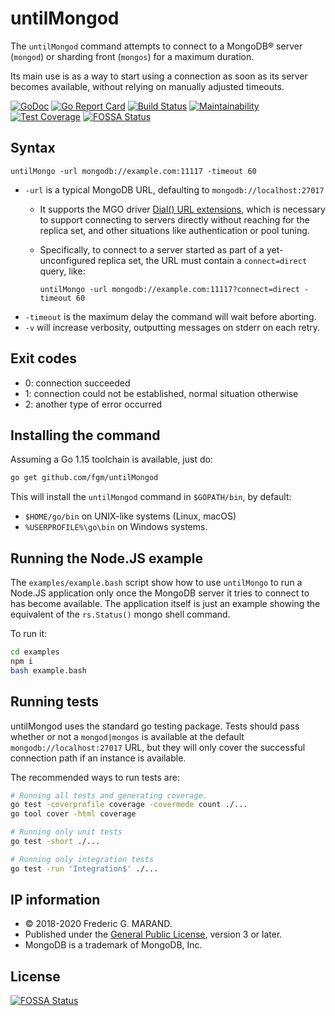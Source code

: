 # untilMongod

The `untilMongod` command attempts to connect to a MongoDB® server (`mongod`) or 
sharding front (`mongos`) for a maximum duration.

Its main use is as a way to start using a connection as soon as its server 
becomes available, without relying on manually adjusted timeouts.

[![GoDoc](https://godoc.org/github.com/fgm/untilMongod?status.svg)](https://godoc.org/github.com/fgm/untilMongod)
[![Go Report Card](https://goreportcard.com/badge/github.com/fgm/untilMongod)](https://goreportcard.com/report/github.com/fgm/untilMongod)
[![Build Status](https://travis-ci.org/fgm/untilMongod.svg?branch=develop)](https://travis-ci.org/fgm/untilMongod)
[![Maintainability](https://api.codeclimate.com/v1/badges/84de4f16f20af011cee0/maintainability)](https://codeclimate.com/github/fgm/untilMongod/maintainability)
[![Test Coverage](https://api.codeclimate.com/v1/badges/84de4f16f20af011cee0/test_coverage)](https://codeclimate.com/github/fgm/untilMongod/test_coverage)
[![FOSSA Status](https://app.fossa.io/api/projects/git%2Bgithub.com%2Ffgm%2FuntilMongod.svg?type=shield)](https://app.fossa.io/projects/git%2Bgithub.com%2Ffgm%2FuntilMongod?ref=badge_shield)

## Syntax

    untilMongo -url mongodb://example.com:11117 -timeout 60
    
* `-url` is a typical MongoDB URL, defaulting to `mongodb://localhost:27017`
  * It supports the MGO driver [Dial() URL extensions], which is necessary to support connecting to servers directly without
    reaching for the replica set, and other situations like authentication or pool tuning. 
   * Specifically, to connect to a server started as part of a yet-unconfigured replica set, the URL must contain a
     `connect=direct` query, like:
        
         untilMongo -url mongodb://example.com:11117?connect=direct -timeout 60
* `-timeout` is the maximum delay the command will wait before aborting.
* `-v` will increase verbosity, outputting messages on stderr on each retry.

[Dial() URL extensions]: https://godoc.org/github.com/globalsign/mgo#Dial


## Exit codes

* 0: connection succeeded
* 1: connection could not be established, normal situation otherwise
* 2: another type of error occurred


## Installing the command

Assuming a Go 1.15 toolchain is available, just do:

```bash
go get github.com/fgm/untilMongod
```

This will install the `untilMongod` command in `$GOPATH/bin`, by default:

* `$HOME/go/bin` on UNIX-like systems (Linux, macOS) 
* `%USERPROFILE%\go\bin` on Windows systems.


## Running the Node.JS example

The `examples/example.bash` script show how to use `untilMongo` to run a Node.JS 
application only once the MongoDB server it tries to connect to has become 
available. The application itself is just an example showing the equivalent of
the `rs.Status()` mongo shell command.

To run it:

```bash
cd examples
npm i
bash example.bash
``` 


## Running tests

untilMongod uses the standard go testing package. Tests should pass whether or
not a `mongod|mongos` is available at the default `mongodb://localhost:27017`
URL, but they will only cover the successful connection path if an instance is
available.

The recommended ways to run tests are:

```bash
# Running all tests and generating coverage.
go test -coverprofile coverage -covermode count ./...
go tool cover -html coverage

# Running only unit tests
go test -short ./...

# Running only integration tests
go test -run 'Integration$' ./...
```


## IP information

* © 2018-2020 Frederic G. MARAND.
* Published under the [General Public License](LICENSE), version 3 or later.
* MongoDB is a trademark of MongoDB, Inc.


## License
[![FOSSA Status](https://app.fossa.io/api/projects/git%2Bgithub.com%2Ffgm%2FuntilMongod.svg?type=large)](https://app.fossa.io/projects/git%2Bgithub.com%2Ffgm%2FuntilMongod?ref=badge_large)
